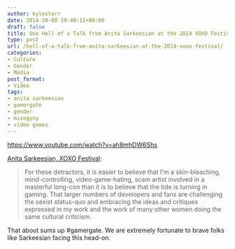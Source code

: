 ```yaml
---
author: kylestarr
date: 2014-10-08 19:40:11+00:00
draft: false
title: One Hell of a Talk from Anita Sarkeesian at the 2014 XOXO Festival
type: post
url: /hell-of-a-talk-from-anita-sarkeesian-at-the-2014-xoxo-festival/
categories:
- Culture
- Gender
- Media
post_format:
- Video
tags:
- anita sarkeesian
- gamergate
- gender
- misogyny
- video games
---
```


https://www.youtube.com/watch?v=ah8mhDW6Shs

[Anita Sarkeesian, XOXO Festival](https://www.youtube.com/watch?v=ah8mhDW6Shs):


<blockquote>For these detractors, it is easier to believe that I'm a skin-bleaching, mind-controlling, video-game-hating, scam artist involved in a masterful long-con than it is to believe that the tide is turning in gaming. That larger numbers of developers and fans are challenging the sexist status-quo and embracing the ideas and critiques expressed in my work and the work of many other women doing the same cultural criticism.</blockquote>


That about sums up #gamergate. We are extremely fortunate to brave folks like Sarkeesian facing this head-on.
